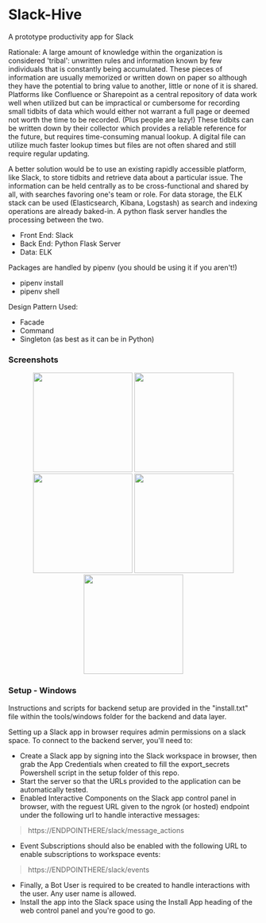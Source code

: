 # Slack-Hive
A prototype productivity app for Slack

Rationale: A large amount of knowledge within the organization is considered 'tribal': unwritten rules and information known by few individuals that is constantly being accumulated. These pieces of information are usually memorized or written down on paper so although they have the potential to bring value to another, little or none of it is shared. Platforms like Confluence or Sharepoint as a central repository of data work well when utilized but can be impractical or cumbersome for recording small tidbits of data which would either not warrant a full page or deemed not worth the time to be recorded. (Plus people are lazy!) These tidbits can be written down by their collector which provides a reliable reference for the future, but requires time-consuming manual lookup. A digital file can utilize much faster lookup times but files are not often shared and still require regular updating.

A better solution would be to use an existing rapidly accessible platform, like Slack, to store tidbits and retrieve data about a particular issue. The information can be held centrally as to be cross-functional and shared by all, with searches favoring one's team or role. For data storage, the ELK stack can be used (Elasticsearch, Kibana, Logstash) as search and indexing operations are already baked-in. A python flask server handles the processing between the two.

* Front End: Slack
* Back End: Python Flask Server 
* Data: ELK 

Packages are handled by pipenv (you should be using it if you aren't!)
* pipenv install
* pipenv shell

Design Pattern Used:
* Facade
* Command
* Singleton (as best as it can be in Python)

### Screenshots
<p align="center">
 <img src="https://user-images.githubusercontent.com/8539492/37557057-3ad23dea-29d5-11e8-9a31-28dd64d1bf0b.PNG" width="200"/>
 <img src="https://user-images.githubusercontent.com/8539492/37557058-3ae2ac8e-29d5-11e8-8dbb-509c2eda2893.PNG" width="200"/>
 <img src="https://user-images.githubusercontent.com/8539492/37557059-3af1d268-29d5-11e8-9bd0-82f1b60d3958.PNG" width="200"/>
 <img src="https://user-images.githubusercontent.com/8539492/37557060-3b01731c-29d5-11e8-8be3-718963e12265.PNG" width="200"/>
 <img src="https://user-images.githubusercontent.com/8539492/37557061-3b1182f2-29d5-11e8-9fdd-2e76e2d2f8c9.PNG" width="200"/>
</p>

### Setup - Windows
Instructions and scripts for backend setup are provided in the "install.txt" file within the tools/windows folder for the backend and data layer.  

Setting up a Slack app in browser requires admin permissions on a slack space. To connect to the backend server, you'll need to:
* Create a Slack app by signing into the Slack workspace in browser, then grab the App Credentials when created to fill the export_secrets Powershell script in the setup folder of this repo. 
* Start the server so that the URLs provided to the application can be automatically tested. 
* Enabled Interactive Components on the Slack app control panel in browser, with the reguest URL given to the ngrok  (or hosted) endpoint under the following url to handle interactive messages:

>https://ENDPOINTHERE/slack/message_actions

* Event Subscriptions should also be enabled with the following URL to enable subscriptions to workspace events:

>https://ENDPOINTHERE/slack/events

* Finally, a Bot User is required to be created to handle interactions with the user. Any user name is allowed. 
* Install the app into the Slack space using the Install App heading of the web control panel and you're good to go.
